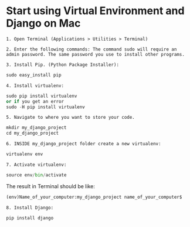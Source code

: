 
# Start using Virtual Environment and Django on Mac

    1. Open Terminal (Applications > Utilities > Terminal)

    2. Enter the following commands: The command sudo will require an admin password. The same password you use to install other programs. 

    3. Install Pip. (Python Package Installer):


```python
sudo easy_install pip
```

    4. Install virtualenv:


```python
sudo pip install virtualenv
or if you get an error
sudo -H pip install virtualenv
```

    5. Navigate to where you want to store your code.


```python
mkdir my_django_project
cd my_django_project
```

    6. INSIDE my_django_project folder create a new virtualenv:


```python
virtualenv env
```



    7. Activate virtualenv:



```python
source env/bin/activate
```



The result in Terminal should be like:



```python
(env)Name_of_your_computer:my_django_project name_of_your_computer$
```

    8. Install Django:


```python
pip install django
```







